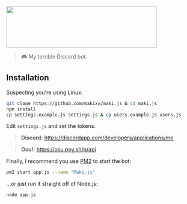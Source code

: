 <img height="110" width="400" src="https://raw.githubusercontent.com/makixx/maki.js/master/img/help.png">

> 🎮 My terrible Discord bot.

## Installation

Suspecting you're using Linux:
```sh
git clone https://github.com/makixx/maki.js & cd maki.js
npm install
cp settings.example.js settings.js & cp users.example.js users.js
```
Edit `settings.js` and set the tokens.

>**Discord:** https://discordapp.com/developers/applications/me

>**Osu!:** https://osu.ppy.sh/p/api

Finally, I recommend you use [PM2](https://www.npmjs.com/package/pm2) to start the bot:
```sh
pm2 start app.js --name "Maki.js"
```
...or just run it straight off of Node.js:
```sh
node app.js
```
